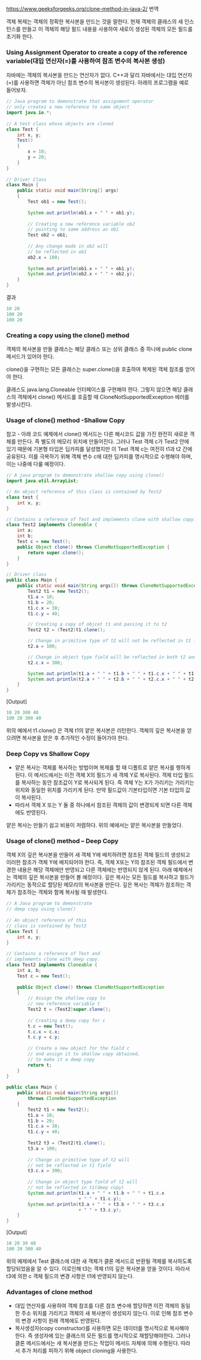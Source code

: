 https://www.geeksforgeeks.org/clone-method-in-java-2/ 번역

객체 복제는 객체의 정확한 복사본을 만드는 것을 말한다. 현재 객체의 클래스의 새 인스턴스를 만들고 이 객체의 해당 필드 내용을 사용하여 새로이 생성된 객체의 모든 필드를 초기화 한다.

### Using Assignment Operator to create a copy of the reference variable(대입 연산자(=)를 사용하여 참조 변수의 복사본 생성)

자바에는 객체의 복사본을 만드는 연산자가 없다. C++과 달리 자바에서는 대입 연산자(=)를 사용하면 객체가 아닌 참조 변수의 복사본이 생성된다. 아래의 프로그램을 예로 들어보자.

```java
// Java program to demonstrate that assignment operator
// only creates a new reference to same object
import java.io.*;
 
// A test class whose objects are cloned
class Test {
    int x, y;
    Test()
    {
        x = 10;
        y = 20;
    }
}
 
// Driver Class
class Main {
    public static void main(String[] args)
    {
        Test ob1 = new Test();
 
        System.out.println(ob1.x + " " + ob1.y);
 
        // Creating a new reference variable ob2
        // pointing to same address as ob1
        Test ob2 = ob1;
 
        // Any change made in ob2 will
        // be reflected in ob1
        ob2.x = 100;
 
        System.out.println(ob1.x + " " + ob1.y);
        System.out.println(ob2.x + " " + ob2.y);
    }
}
```

결과

```java
10 20
100 20
100 20
```

### Creating a copy using the clone() method

객체의 복사본을 만들 클래스는 해당 클래스 또는 상위 클래스 중 하나에 public clone 메서드가 있어야 한다. 

clone()을 구현하는 모든 클래스는 super.clone()을 호출하여 복제된 객체 참조를 얻어야 한다. 

클래스도 java.lang.Cloneable 인터페이스를 구현해야 한다. 그렇지 않으면 해당 클래스의 객체에서 clone() 메서드를 호출할 때 CloneNotSupportedException 에러를 발생시킨다. 


### Usage of clone() method -Shallow Copy

참고 - 아래 코드 예제에서 clone() 메서드는 다른 해시코드 값을 가진 완전히 새로운 객체를 만든다. 즉 별도의 메모리 위치에 만들어진다. 그러나 Test 객체 c가 Test2 안에 있기 때문에 기본형 타입은 딥카피를 달성했지만 이 Test 객체 c는 여전히 t1과 t2 간에 공유된다. 이를 극복하기 위해 객체 변수 c에 대한 딥카피를 명시적으로 수행해야 하며, 이는 나중에 다룰 예정이다.

```java
// A java program to demonstrate shallow copy using clone()
import java.util.ArrayList;

// An object reference of this class is contained by Test2
class test {
	int x, y;
}

// Contains a reference of Test and implements clone with shallow copy.
class Test2 implements Cloneable {
	int a;
	int b;
	Test c = new Test();
	public Object clone() throws CloneNotSupportedException {
		return super.clone();
	}
}

// Driver class
public class Main {
	public static void main(String args[]) throws CloneNotSupportedException {
		Test2 t1 = new Test2();
		t1.a = 10;
		t1.b = 20;
		t1.c.x = 30;
		t1.c.y = 40;

		// Creating a copy of objcet t1 and passing it to t2
		Test2 t2 = (Test2)t1.clone();

		// Change in primitive type of t2 will not be reflected in t1 field
		t2.a = 100;

		// Change in object type field will be reflected in both t2 and t1(shallow copy)
		t2.c.x = 300;

		System.out.println(t1.a + " " + t1.b + " " + t1.c.x + " " + t1.c.y);
		System.out.println(t2.a + " " + t2.b + " " + t2.c.x + " " + t2.c.y);
	}
}
```

[Output]
```java
10 20 300 40
100 20 300 40
```

위의 예에서 t1.clone() 은 객체 t1의 얕은 복사본은 리턴한다. 객체의 깊은 복사본을 얻으려면 복사본을 얻은 후 추가적인 수정이 들어가야 한다.

### Deep Copy vs Shallow Copy

- 얕은 복사는 객체를 복사하는 방법이며 복제를 할 때 디폴트로 얕은 복사를 행하게 된다. 이 메서드에서는 이전 객체 X의 필드가 새 객체 Y로 복사된다. 객체 타입 필드를 복사하는 동안 참조값이 Y로 복사되게 된다. 즉 객체 Y는 X가 가리키는 가리키는 위치와 동일한 위치를 가리키게 된다. 만약 필드값이 기본타입이면 기본 타입의 값이 복사된다. 
- 따라서 객체 X 또는 Y 둘 중 하나에서 참조된 객체의 값이 변경되게 되면 다른 객체에도 반영된다. 

얕은 복사는 만들기 쉽고 비용이 저렴하다. 위의 예에서는 얕은 복사본을 만들었다.

### Usage of clone() method – Deep Copy 

객체 X의 깊은 복사본을 만들어 새 객체 Y에 배치하려면 참조된 객체 필드의 생성되고 이러한 참조가 객체 Y에 배치되어야 한다. 즉, 객체 X또는 Y의 참조된 객체 필드에서 변경한 내용은 해당 객체에만 반영되고 다른 객체에는 반영되지 않게 된다. 아래 예제에서는 객체의 깊은 복사본을 만들어 볼 예정이다.
깊은 복사는 모든 필드를 복사하고 필드가 가리키는 동적으로 할당된 메모리의 복사본을 만든다. 깊은 복사는 객체가 참조하는 객체가 참조하는 객체와 함께 복사될 때 발생한다.

```java
// A Java program to demonstrate
// deep copy using clone()
 
// An object reference of this
// class is contained by Test2
class Test {
    int x, y;
}
 
// Contains a reference of Test and
// implements clone with deep copy.
class Test2 implements Cloneable {
    int a, b;
    Test c = new Test();
 
    public Object clone() throws CloneNotSupportedException
    {
        // Assign the shallow copy to
        // new reference variable t
        Test2 t = (Test2)super.clone();
 
        // Creating a deep copy for c
        t.c = new Test();
        t.c.x = c.x;
        t.c.y = c.y;
 
        // Create a new object for the field c
        // and assign it to shallow copy obtained,
        // to make it a deep copy
        return t;
    }
}
 
public class Main {
    public static void main(String args[])
        throws CloneNotSupportedException
    {
        Test2 t1 = new Test2();
        t1.a = 10;
        t1.b = 20;
        t1.c.x = 30;
        t1.c.y = 40;
 
        Test2 t3 = (Test2)t1.clone();
        t3.a = 100;
 
        // Change in primitive type of t2 will
        // not be reflected in t1 field
        t3.c.x = 300;
 
        // Change in object type field of t2 will
        // not be reflected in t1(deep copy)
        System.out.println(t1.a + " " + t1.b + " " + t1.c.x
                           + " " + t1.c.y);
        System.out.println(t3.a + " " + t3.b + " " + t3.c.x
                           + " " + t3.c.y);
    }
}
```

[Output]

```java
10 20 30 40
100 20 300 40
```

위의 예제에서 Test 클래스에 대한 새 객체가 클론 메서드로 반환될 객체를 복사하도록 할당되었음을 알 수 있다. 이로인해 t3는 객체 t1의 깊은 복사본을 얻을 것이다. 따라서 t3에 의한 c 객체 필드의 변경 사항은 t1에 반영되지 않는다.


### Advantages of clone method

- 대입 연산자를 사용하여 객체 참조를 다른 참조 변수에 할당하면 이전 객체의 동일한 주소 위치를 가리키고 객체의 새 복사본이 생성되지 않는다. 이로 인해 참조 변수의 변경 사항이 원래 객체에도 반영된다.
- 복사생성자(copy constructor)를 사용하면 모든 데이터를 명시적으로 복사해야 한다. 즉 생성자에 있는 클래스의 모든 필드를 명시적으로 재할당해야한다. 그러나 클론 메서드에서는 새 복사본을 만드는 작업이 메서드 자체에 의해 수행된다. 따라서 추가 처리를 피하기 위해 object cloning을 사용한다. 

